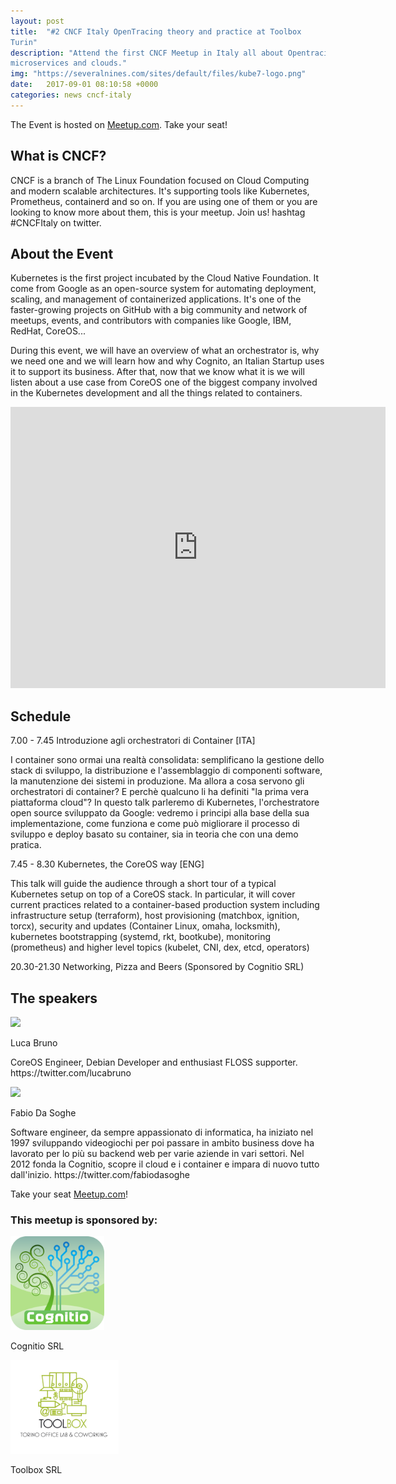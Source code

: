 ```yaml
---
layout: post
title:  "#2 CNCF Italy OpenTracing theory and practice at Toolbox
Turin"
description: "Attend the first CNCF Meetup in Italy all about Opentracing,
microservices and clouds."
img: "https://severalnines.com/sites/default/files/kube7-logo.png"
date:   2017-09-01 08:10:58 +0000
categories: news cncf-italy
---
```


The Event is hosted on
[Meetup.com](https://www.meetup.com/CNCF-Italy/events/243039837/). Take your
seat!

## What is CNCF?

CNCF is a branch of The Linux Foundation focused on Cloud Computing and modern
scalable architectures. It's supporting tools like Kubernetes, Prometheus,
containerd and so on. If you are using one of them or you are looking to know
more about them, this is your meetup. Join us! hashtag #CNCFItaly on twitter.

## About the Event

<p>Kubernetes is the first project incubated by the Cloud Native Foundation. It
come from Google as an open-source system for automating deployment, scaling,
and management of containerized applications. It's one of the faster-growing
projects on GitHub with a big community and network of meetups, events, and
contributors with companies like Google, IBM, RedHat, CoreOS...</p>

<p>During this
event, we will have an overview of what an orchestrator is, why we need one and
we will learn how and why Cognito, an Italian Startup uses it to support its
business. After that, now that we know what it is we will listen about a use
case from CoreOS one of the biggest company involved in the Kubernetes
development and all the things related to containers.</p>

<iframe
src="https://www.google.com/maps/embed?pb=!1m14!1m8!1m3!1d11275.011205073011!2d7.669286!3d45.050238!3m2!1i1024!2i768!4f13.1!3m3!1m2!1s0x0%3A0x2adc0b0e358ddb6c!2sToolbox+Coworking!5e0!3m2!1sit!2sit!4v1504445603433"
width="600" height="450" frameborder="0" style="border:0"
allowfullscreen></iframe>

## Schedule

7.00 - 7.45 Introduzione agli orchestratori di Container [ITA]

I container sono ormai una realtà consolidata: semplificano la gestione dello
stack di sviluppo, la distribuzione e l'assemblaggio di componenti software, la
manutenzione dei sistemi in produzione. Ma allora a cosa servono gli
orchestratori di container? E perchè qualcuno li ha definiti "la prima vera
piattaforma cloud"? In questo talk parleremo di Kubernetes, l'orchestratore open
source sviluppato da Google: vedremo i principi alla base della sua
implementazione, come funziona e come può migliorare il processo di sviluppo e
deploy basato su container, sia in teoria che con una demo pratica.

7.45 - 8.30 Kubernetes, the CoreOS way [ENG]

This talk will guide the audience through a short tour of a typical Kubernetes
setup on top of a CoreOS stack. In particular, it will cover current practices
related to a container-based production system including infrastructure setup
(terraform), host provisioning (matchbox, ignition, torcx), security and updates
(Container Linux, omaha, locksmith), kubernetes bootstrapping (systemd, rkt,
bootkube), monitoring (prometheus) and higher level topics (kubelet, CNI, dex,
etcd, operators)

20.30-21.30 Networking, Pizza and Beers (Sponsored by Cognitio SRL)

## The speakers

<div class="row">
    <div class="col-md-4">
        <img class="img-fluid"
        src="https://secure.meetupstatic.com/photos/event/5/1/f/4/600_464240980.jpeg">
    </div>
    <div class="col-md-8">
<p class="lead">Luca Bruno</p>
<p>CoreOS Engineer, Debian Developer and enthusiast FLOSS supporter.
https://twitter.com/lucabruno</p>
    </div>
</div>

<div class="row">
    <div class="col-md-4">
        <img class="img-fluid"
        src="https://cognitio.it/images/team/cognitio-fabio.png">
    </div>
    <div class="col-md-8">
<p class="lead">Fabio Da Soghe</p>
<p>Software engineer, da sempre appassionato di informatica, ha iniziato nel 1997
sviluppando videogiochi per poi passare in ambito business dove ha lavorato per
lo più su backend web per varie aziende in vari settori. Nel 2012 fonda la
Cognitio, scopre il cloud e i container e impara di nuovo tutto dall'inizio.
https://twitter.com/fabiodasoghe</p>
    </div>
</div>

Take your seat
[Meetup.com](https://www.meetup.com/CNCF-Italy/events/243039837/)!

<div class="row justify-content-md-center">
    <div class="col "></div>
    <div class="col-md-auto">
        <h3>This meetup is sponsored by: </h3>
        <div class="row">
            <div class="col text-center">
                <img style="max-height:150px" src="/img/cognitio.png" class="fluid-img"><p>Cognitio SRL</p>
            </div>
            <div class="col text-center">
                <img style="max-height:150px" src="/img/toolbox_logo.jpg" class="fluid-img"><p>Toolbox SRL</p>
            </div>
        </div>
    </div>
    <div class="col"></div>
</div>

